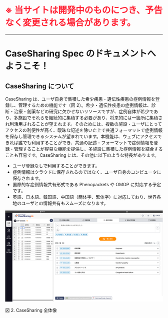 <h1 style="color: #ff2335;">※ 当サイトは開発中のものにつき、予告なく変更される場合があります。</h1>

---

# CaseSharing Spec のドキュメントへようこそ！

## CaseSharing について

CaseSharing は、ユーザ自身で集積した希少疾患・遺伝性疾患の症例情報を登録し、管理するための機能です（図 2）。希少・遺伝性疾患の症例情報は、診断・治療・創薬などの研究に欠かせないリソースですが、症例自体が希少であり、多施設でそれらを継続的に集積する必要があり、将来的には一箇所に集積され利活用されることが望まれます。そのためには、複数の施設・ユーザにとってアクセスの利便性が高く、曖昧な記述を除いた上で共通フォーマットで症例情報を保存し管理できるシステムが望まれています。本機能は、ウェブにアクセスできれば誰でも利用することができ、共通の記述・フォーマットで症例情報を登録・管理することが容易な機能を提供し、多施設に集積した症例情報を結合することも容易です。CaseSharing には、その他に以下のような特長があります。

- ユーザ登録なしで利用することができます。
- 症例情報はクラウドに保存されるのではなく、ユーザ自身のコンピュータに保存されます。
- 国際的な症例情報共有形式である Phenopackets や OMOP に対応する予定です。
- 英語、日本語、韓国語、中国語（簡体字、繁体字）に対応しており、世界各地のユーザとの情報共有もスムーズになります。

![test](./assets/images/PubCaseFinder_fig-2_20230728.png)

図 2. CaseSharing 全体像
